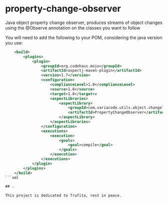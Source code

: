 # property-change-observer
Java object property change observer, produces streams of object changes using the @Observe annotation on the classes you want to follow

You will need to add the following to your POM, considering the java version you use:

```xml
	<build>
        <plugins>
            <plugin>
                <groupId>org.codehaus.mojo</groupId>
                <artifactId>aspectj-maven-plugin</artifactId>
                <version>1.7</version>
                <configuration>
                    <complianceLevel>1.8</complianceLevel>
                    <source>1.8</source>
                    <target>1.8</target>v
                    <aspectLibraries>
                        <aspectLibrary>
                        	<groupId>com.variacode.utils.object.changelistener</groupId>
    						<artifactId>PropertyChangeObserver</artifactId>
                        </aspectLibrary>
                    </aspectLibraries>
                </configuration>
                <executions>
                    <execution>
                        <goals>
                            <goal>compile</goal>
                        </goals>
                    </execution>
                </executions>
            </plugin>
        </plugins>
    </build>
```xml

## .

This project is dedicated to Trufita, rest in peace.